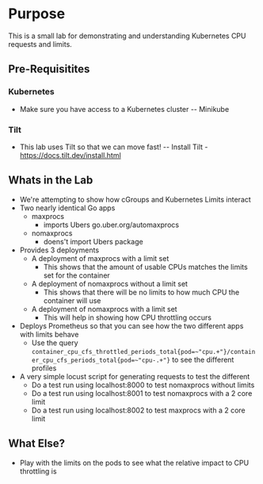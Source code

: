 # Purpose
This is a small lab for demonstrating and understanding Kubernetes CPU requests and limits.

## Pre-Requisitites

### Kubernetes
- Make sure you have access to a Kubernetes cluster
-- Minikube 

### Tilt
- This lab uses Tilt so that we can move fast!
-- Install Tilt - https://docs.tilt.dev/install.html

## Whats in the Lab
- We're attempting to show how cGroups and Kubernetes Limits interact
- Two nearly identical Go apps
    - maxprocs
        - imports Ubers go.uber.org/automaxprocs
    - nomaxprocs
        - doens't import Ubers package
- Provides 3 deployments
    - A deployment of maxprocs with a limit set
        - This shows that the amount of usable CPUs matches the limits set for the container
    - A deployment of nomaxprocs without a limit set
        - This shows that there will be no limits to how much CPU the container will use
    - A deployment of nomaxprocs with a limit set
        - This will help in showing how CPU throttling occurs
- Deploys Prometheus so that you can see how the two different apps with limits behave
    - Use the query `container_cpu_cfs_throttled_periods_total{pod=~"cpu.+"}/container_cpu_cfs_periods_total{pod=~"cpu-.+"}` to see the different profiles 
- A very simple locust script for generating requests to test the different
    - Do a test run using localhost:8000 to test nomaxprocs without limits
    - Do a test run using localhost:8001 to test nomaxprocs with a 2 core limit
    - Do a test run using localhost:8002 to test maxprocs with a 2 core limit

## What Else?
- Play with the limits on the pods to see what the relative impact to CPU throttling is

